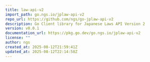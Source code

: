 ```yaml
---
title: law-api-v2
import_path: go.ngs.io/jplaw-api-v2
repo_url: https://github.com/ngs/go-jplaw-api-v2
description: Go Client library for Japanese Laws API Version 2
version: v0.0.1
documentation_url: https://pkg.go.dev/go.ngs.io/jplaw-api-v2
license: ""
author: ngs
created_at: 2025-08-12T21:59:41Z
updated_at: 2025-08-12T22:14:58Z
---
```

